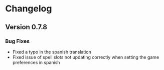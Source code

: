 # Changelog

## Version 0.7.8

### Bug Fixes

- Fixed a typo in the spanish translation
- Fixed issue of spell slots not updating correctly when setting the game preferences in spanish